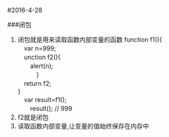 #2016-4-28

###闭包
1. 闭包就是用来读取函数内部变量的函数
  function f1(){  <br>
  　var n=999;    <br>
  　unction f2(){ <br>
  　　alert(n);   <br>
  　　　}         <br>
  　return f2;  <br>
  }             <br>
  　var result=f1();  <br>
  　　result(); // 999  <br>
  2. f2就是闭包
  3. 读取函数内部变量,让变量的值始终保存在内存中